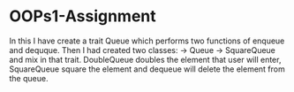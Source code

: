 # OOPs1-Assignment
In this I have create a trait Queue which performs two functions of enqueue and dequque.
Then I had created two classes: 
-> Queue 
-> SquareQueue 
and mix in that trait.
DoubleQueue doubles the element that user will enter, SquareQueue square the element and dequeue will delete the element from the queue.

